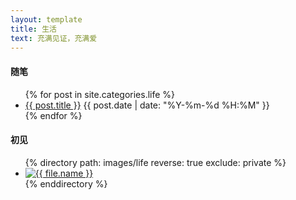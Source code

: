 ```yaml
---
layout: template
title: 生活
text: 充满见证，充满爱
---
```


#### 随笔

<ul>
	{% for post in site.categories.life %}
	<li>
	<a href="{{ post.url }}">{{ post.title }}</a>
	<span>{{ post.date | date: "%Y-%m-%d %H:%M" }}</span>
	</li>
	{% endfor %}
</ul>

#### 初见

<script src="js/jquery.js"></script>
<script src="js/bootstrap-waterfall.js"></script>

<ul class="waterfall">
  {% directory path: images/life reverse: true exclude: private %}
    <li class="pin">
      <a href="{{ file.url }}"><img src="{{ file.url }}" alt="{{ file.name }}" /></a>
    </li>
  {% enddirectory %}
</ul>